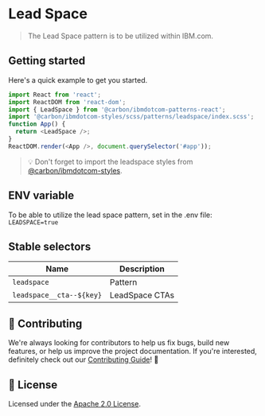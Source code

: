 # Lead Space

> The Lead Space pattern is to be utilized within IBM.com.

## Getting started

Here's a quick example to get you started.

```javascript
import React from 'react';
import ReactDOM from 'react-dom';
import { LeadSpace } from '@carbon/ibmdotcom-patterns-react';
import '@carbon/ibmdotcom-styles/scss/patterns/leadspace/index.scss';
function App() {
  return <LeadSpace />;
}
ReactDOM.render(<App />, document.querySelector('#app'));
```

> 💡 Don't forget to import the leadspace styles from
> [@carbon/ibmdotcom-styles](/packages/styles).

## ENV variable

To be able to utilize the lead space pattern, set in the .env file:
`LEADSPACE=true`

## Stable selectors

| Name                     | Description    |
| ------------------------ | -------------- |
| `leadspace`              | Pattern        |
| `leadspace__cta--${key}` | LeadSpace CTAs |

## 🙌 Contributing

We're always looking for contributors to help us fix bugs, build new features,
or help us improve the project documentation. If you're interested, definitely
check out our [Contributing Guide](/.github/CONTRIBUTING.md)! 👀

## 📝 License

Licensed under the [Apache 2.0 License](/LICENSE).
